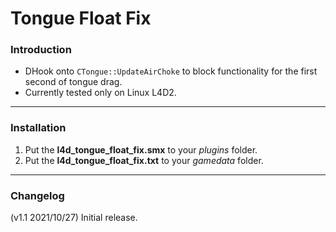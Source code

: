 # Tongue Float Fix

### Introduction
- DHook onto `CTongue::UpdateAirChoke` to block functionality for the first second of tongue drag.
- Currently tested only on Linux L4D2.

<hr>

### Installation
1. Put the **l4d_tongue_float_fix.smx** to your _plugins_ folder.
2. Put the **l4d_tongue_float_fix.txt** to your _gamedata_ folder.

<hr>

### Changelog
(v1.1 2021/10/27) Initial release.
